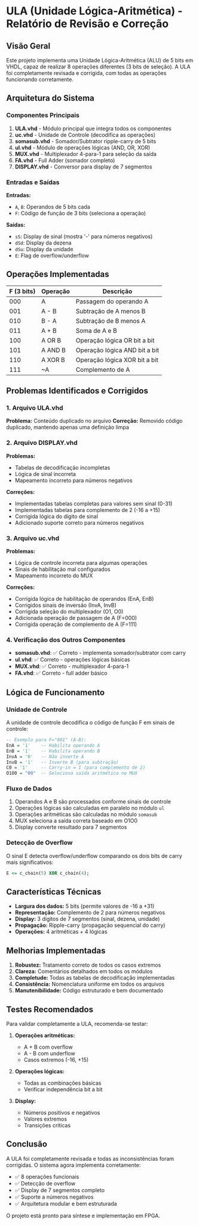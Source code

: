 # ULA (Unidade Lógica-Aritmética) - Relatório de Revisão e Correção

## Visão Geral

Este projeto implementa uma Unidade Lógica-Aritmética (ALU) de 5 bits em VHDL, capaz de realizar 8 operações diferentes (3 bits de seleção). A ULA foi completamente revisada e corrigida, com todas as operações funcionando corretamente.

## Arquitetura do Sistema

### Componentes Principais

1. **ULA.vhd** - Módulo principal que integra todos os componentes
2. **uc.vhd** - Unidade de Controle (decodifica as operações)
3. **somasub.vhd** - Somador/Subtrator ripple-carry de 5 bits
4. **ul.vhd** - Módulo de operações lógicas (AND, OR, XOR)
5. **MUX.vhd** - Multiplexador 4-para-1 para seleção da saída
6. **FA.vhd** - Full Adder (somador completo)
7. **DISPLAY.vhd** - Conversor para display de 7 segmentos

### Entradas e Saídas

**Entradas:**
- `A`, `B`: Operandos de 5 bits cada
- `F`: Código de função de 3 bits (seleciona a operação)

**Saídas:**
- `sS`: Display de sinal (mostra '-' para números negativos)
- `dSd`: Display da dezena
- `dSu`: Display da unidade
- `E`: Flag de overflow/underflow

## Operações Implementadas

| F (3 bits) | Operação | Descrição |
|------------|----------|-----------|
| 000 | A | Passagem do operando A |
| 001 | A - B | Subtração de A menos B |
| 010 | B - A | Subtração de B menos A |
| 011 | A + B | Soma de A e B |
| 100 | A OR B | Operação lógica OR bit a bit |
| 101 | A AND B | Operação lógica AND bit a bit |
| 110 | A XOR B | Operação lógica XOR bit a bit |
| 111 | ~A | Complemento de A |

## Problemas Identificados e Corrigidos

### 1. Arquivo ULA.vhd
**Problema:** Conteúdo duplicado no arquivo
**Correção:** Removido código duplicado, mantendo apenas uma definição limpa

### 2. Arquivo DISPLAY.vhd
**Problemas:**
- Tabelas de decodificação incompletas
- Lógica de sinal incorreta
- Mapeamento incorreto para números negativos

**Correções:**
- Implementadas tabelas completas para valores sem sinal (0-31)
- Implementadas tabelas para complemento de 2 (-16 a +15)
- Corrigida lógica do dígito de sinal
- Adicionado suporte correto para números negativos

### 3. Arquivo uc.vhd
**Problemas:**
- Lógica de controle incorreta para algumas operações
- Sinais de habilitação mal configurados
- Mapeamento incorreto do MUX

**Correções:**
- Corrigida lógica de habilitação de operandos (EnA, EnB)
- Corrigidos sinais de inversão (InvA, InvB)
- Corrigida seleção do multiplexador (O1, O0)
- Adicionada operação de passagem de A (F=000)
- Corrigida operação de complemento de A (F=111)

### 4. Verificação dos Outros Componentes
- **somasub.vhd**: ✅ Correto - implementa somador/subtrator com carry
- **ul.vhd**: ✅ Correto - operações lógicas básicas
- **MUX.vhd**: ✅ Correto - multiplexador 4-para-1
- **FA.vhd**: ✅ Correto - full adder básico

## Lógica de Funcionamento

### Unidade de Controle
A unidade de controle decodifica o código de função F em sinais de controle:

```vhdl
-- Exemplo para F="001" (A-B):
EnA = '1'    -- Habilita operando A
EnB = '1'    -- Habilita operando B  
InvA = '0'   -- Não inverte A
InvB = '1'   -- Inverte B (para subtração)
C0 = '1'     -- Carry-in = 1 (para complemento de 2)
O1O0 = "00"  -- Seleciona saída aritmética no MUX
```

### Fluxo de Dados
1. Operandos A e B são processados conforme sinais de controle
2. Operações lógicas são calculadas em paralelo no módulo `ul`
3. Operações aritméticas são calculadas no módulo `somasub`
4. MUX seleciona a saída correta baseado em O1O0
5. Display converte resultado para 7 segmentos

### Detecção de Overflow
O sinal E detecta overflow/underflow comparando os dois bits de carry mais significativos:
```vhdl
E <= c_chain(5) XOR c_chain(4);
```

## Características Técnicas

- **Largura dos dados:** 5 bits (permite valores de -16 a +31)
- **Representação:** Complemento de 2 para números negativos
- **Display:** 3 dígitos de 7 segmentos (sinal, dezena, unidade)
- **Propagação:** Ripple-carry (propagação sequencial do carry)
- **Operações:** 4 aritméticas + 4 lógicas

## Melhorias Implementadas

1. **Robustez:** Tratamento correto de todos os casos extremos
2. **Clareza:** Comentários detalhados em todos os módulos
3. **Completude:** Todas as tabelas de decodificação implementadas
4. **Consistência:** Nomenclatura uniforme em todos os arquivos
5. **Manutenibilidade:** Código estruturado e bem documentado

## Testes Recomendados

Para validar completamente a ULA, recomenda-se testar:

1. **Operações aritméticas:**
   - A + B com overflow
   - A - B com underflow
   - Casos extremos (-16, +15)

2. **Operações lógicas:**
   - Todas as combinações básicas
   - Verificar independência bit a bit

3. **Display:**
   - Números positivos e negativos
   - Valores extremos
   - Transições críticas

## Conclusão

A ULA foi completamente revisada e todas as inconsistências foram corrigidas. O sistema agora implementa corretamente:
- ✅ 8 operações funcionais
- ✅ Detecção de overflow
- ✅ Display de 7 segmentos completo
- ✅ Suporte a números negativos
- ✅ Arquitetura modular e bem estruturada

O projeto está pronto para síntese e implementação em FPGA.

